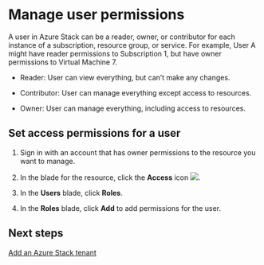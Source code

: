 ﻿<properties
	pageTitle="Manage permissions to resources per user in Azure Stack (service administrator and tenant) | Microsoft Azure"
	description="As a service administrator or tenant, learn how to manage permissions to resources per user."
	services="azure-stack"
	documentationCenter=""
	authors="ErikjeMS"
	manager="byronr"
	editor=""/>

<tags
	ms.service="azure-stack"
	ms.workload="na"
	ms.tgt_pltfrm="na"
	ms.devlang="na"
	ms.topic="article"
	ms.date="08/01/2016"
	ms.author="erikje"/>

# Manage user permissions

A user in Azure Stack can be a reader, owner, or contributor for each instance of a subscription, resource group, or service. For example, User A might have reader permissions to Subscription 1, but have owner permissions to Virtual Machine 7.

-   Reader: User can view everything, but can’t make any changes.

-   Contributor: User can manage everything except access to resources.

-   Owner: User can manage everything, including access to resources.


## Set access permissions for a user

1.  Sign in with an account that has owner permissions to the resource you want to manage.

2.  In the blade for the resource, click the **Access** icon ![](media/azure-stack-manage-permissions/image1.png).

3.  In the **Users** blade, click **Roles**.

4.  In the **Roles** blade, click **Add** to add permissions for the user.

## Next steps

[Add an Azure Stack tenant](azure-stack-add-new-user-aad.md)
